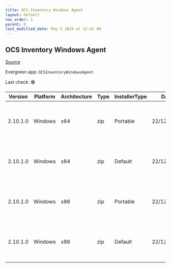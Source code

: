 ```yaml
---
title: OCS Inventory Windows Agent
layout: default
nav_order: 2
parent: O
last_modified_date: May 5 2024 at 12:41 AM
---
```


## OCS Inventory Windows Agent

[Source](https://ocsinventory-ng.org/)

Evergreen app: `OCSInventoryWindowsAgent`. 

Last check: 🟢

| Version  | Platform | Architecture | Type | InstallerType | Date       | Size    | URI                                                                                                                                                                                                                                              |
| -------- | -------- | ------------ | ---- | ------------- | ---------- | ------- | ------------------------------------------------------------------------------------------------------------------------------------------------------------------------------------------------------------------------------------------------ |
| 2.10.1.0 | Windows  | x64          | zip  | Portable      | 22/12/2022 | 9287435 | [https://github.com/OCSInventory-NG/WindowsAgent/releases/download/2.10.1.0/OCS-Windows-Agent-2.10.1.0_x64-Portable.zip](https://github.com/OCSInventory-NG/WindowsAgent/releases/download/2.10.1.0/OCS-Windows-Agent-2.10.1.0_x64-Portable.zip) |
| 2.10.1.0 | Windows  | x64          | zip  | Default       | 22/12/2022 | 5922213 | [https://github.com/OCSInventory-NG/WindowsAgent/releases/download/2.10.1.0/OCS-Windows-Agent-2.10.1.0_x64.zip](https://github.com/OCSInventory-NG/WindowsAgent/releases/download/2.10.1.0/OCS-Windows-Agent-2.10.1.0_x64.zip)                   |
| 2.10.1.0 | Windows  | x86          | zip  | Portable      | 22/12/2022 | 8417903 | [https://github.com/OCSInventory-NG/WindowsAgent/releases/download/2.10.1.0/OCS-Windows-Agent-2.10.1.0_x86-Portable.zip](https://github.com/OCSInventory-NG/WindowsAgent/releases/download/2.10.1.0/OCS-Windows-Agent-2.10.1.0_x86-Portable.zip) |
| 2.10.1.0 | Windows  | x86          | zip  | Default       | 22/12/2022 | 5441287 | [https://github.com/OCSInventory-NG/WindowsAgent/releases/download/2.10.1.0/OCS-Windows-Agent-2.10.1.0_x86.zip](https://github.com/OCSInventory-NG/WindowsAgent/releases/download/2.10.1.0/OCS-Windows-Agent-2.10.1.0_x86.zip)                   |
